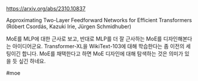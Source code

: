 https://arxiv.org/abs/2310.10837

Approximating Two-Layer Feedforward Networks for Efficient Transformers (Róbert Csordás, Kazuki Irie, Jürgen Schmidhuber)

MoE를 MLP에 대한 근사로 보고, 반대로 MLP를 더 잘 근사하는 MoE를 디자인해본다는 아이디어군요. Transformer-XL을 WikiText-103에 대해 학습한다는 좀 이전의 세팅이긴 합니다. MoE를 채택한다고 하면 MoE 디자인에 대해 탐색하는 것은 의미가 있을 듯 싶긴 하네요.

#moe 